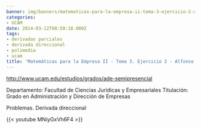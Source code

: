 ```yaml
---
banner: img/banners/matematicas-para-la-empresa-ii-tema-3-ejercicio-2-alfonso-rosa.jpg
categories:
- UCAM
date: 2014-03-12T08:59:18.000Z
tags:
- derivadas parciales
- derivada direccional
- polimedia
- ucam
title: 'Matemáticas para la Empresa II - Tema 3. Ejercicio 2 - Alfonso Rosa'
---
```


http://www.ucam.edu/estudios/grados/ade-semipresencial

Departamento: Facultad de Ciencias Jurídicas y Empresariales
Titulación: Grado en Administración y Dirección de Empresas

Problemas. Derivada direccional

{{< youtube MNiyGxVh6F4 >}}
